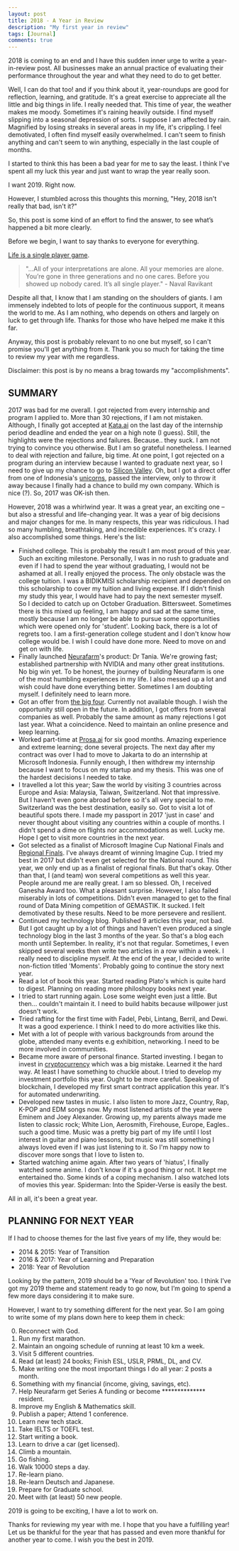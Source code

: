 ```yaml
---
layout: post
title: 2018 - A Year in Review
description: "My first year in review"
tags: [Journal]
comments: true
---
```


2018 is coming to an end and I have this sudden inner urge to write a year-in-review post. All businesses make an annual practice of evaluating their performance throughout the year and what they need to do to get better.

Well, I can do that too! and if you think about it, year-roundups are good for reflection, learning, and gratitude. It's a great exercise to appreciate all the little and big things in life. I really needed that. This time of year, the weather makes me moody. Sometimes it's raining heavily outside. I find myself slipping into a seasonal depression of sorts. I suppose I am affected by rain. Magnified by losing streaks in several areas in my life, it's crippling. I feel demotivated, I often find myself easily overwhelmed. I can't seem to finish anything and can't seem to win anything, especially in the last couple of months. 

I started to think this has been a bad year for me to say the least. I think I've spent all my luck this year and just want to wrap the year really soon. 

I want 2019. Right now.

However, I stumbled across this thoughts this morning, "Hey, 2018 isn't really that bad, isn't it?"

So, this post is some kind of an effort to find the answer, to see what’s happened a bit more clearly.

Before we begin, I want to say thanks to everyone for everything.

[Life is a single player game](http://thehappyphilosopher.com/single-player-game/).

> "...All of your interpretations are alone. All your memories are alone. You’re gone in three generations and no one cares. Before you showed up nobody cared. It’s all single player." - Naval Ravikant

Despite all that, I know that I am standing on the shoulders of giants. I am immensely indebted to lots of people for the continuous support, it means the world to me. As I am nothing, who depends on others and largely on luck to get through life. Thanks for those who have helped me make it this far.

Anyway, this post is probably relevant to no one but myself, so I can't promise you'll get anything from it. Thank you so much for taking the time to review my year with me regardless. 

Disclaimer: this post is by no means a brag towards my "accomplishments".

## SUMMARY

2017 was bad for me overall. I got rejected from every internship and program I applied to. More than 30 rejections, if I am not mistaken. Although, I finally got accepted at [Kata.ai](https://kata.ai/) on the last day of the internship period deadline and ended the year on a high note (I guess). Still, the highlights were the rejections and failures. Because.. they suck. I am not trying to convince you otherwise. But I am so grateful nonetheless. I learned to deal with rejection and failure, big time. At one point, I got rejected on a program during an interview because I wanted to graduate next year, so I need to give up my chance to go to [Silicon Valley](https://en.wikipedia.org/wiki/Silicon_Valley). Oh, but I got a direct offer from one of Indonesia's [unicorns](https://www.investopedia.com/terms/u/unicorn.asp), passed the interview, only to throw it away because I finally had a chance to build my own company. Which is nice (?). So, 2017 was OK-ish then.

However, 2018 was a whirlwind year. It was a great year, an exciting one – but also a stressful and life-changing year. It was a year of big decisions and major changes for me. In many respects, this year was ridiculous. I had so many humbling, breathtaking, and incredible experiences. It's crazy. I also accomplished some things. Here's the list:

- Finished college. This is probably the result I am most proud of this year. Such an exciting milestone. Personally, I was in no rush to graduate and even if I had to spend the year without graduating, I would not be ashamed at all. I really enjoyed the process. The only obstacle was the college tuition. I was a BIDIKMISI scholarship recipient and depended on this scholarship to cover my tuition and living expense. If I didn't finish my study this year, I would have had to pay the next semester myself. So I decided to catch up on October Graduation. Bittersweet. Sometimes there is this mixed up feeling, I am happy and sad at the same time, mostly because I am no longer be able to pursue some opportunities which were opened only for 'student'. Looking back, there is a lot of regrets too. I am a first-generation college student and I don't know how college would be. I wish I could have done more. Need to move on and get on with life.
- Finally launched [Neurafarm](http://neurafarm.io/)'s product: Dr Tania. We're growing fast; established partnership with NVIDIA and many other great institutions. No big win yet. To be honest, the journey of building Neurafarm is one of the most humbling experiences in my life. I also messed up a lot and wish could have done everything better. Sometimes I am doubting myself. I definitely need to learn more.
- Got an offer from [the big four](https://en.wikipedia.org/wiki/Big_Four_tech_companies). Currently not available though. I wish the opportunity still open in the future. In addition, I got offers from several companies as well. Probably the same amount as many rejections I got last year. What a coincidence.  Need to maintain an online presence and keep learning.
- Worked part-time at [Prosa.ai](https://prosa.ai/) for six good months. Amazing experience and extreme learning; done several projects. The next day after my contract was over I had to move to Jakarta to do an internship at Microsoft Indonesia. Funnily enough, I then withdrew my internship because I want to focus on my startup and my thesis. This was one of the hardest decisions I needed to take.
- I travelled a lot this year; Saw the world by visiting 3 countries across Europe and Asia: Malaysia, Taiwan, Switzerland. Not that impressive. But I haven't even gone abroad before so it's all very special to me. Switzerland was the best destination, easily so. Got to visit a lot of beautiful spots there. I made my passport in 2017 'just in case' and never thought about visiting any countries within a couple of months. I didn't spend a dime on flights nor accommodations as well. Lucky me. Hope I get to visit more countries in the next year. 
- Got selected as a finalist of Microsoft Imagine Cup National Finals and [Regional Finals](https://news.microsoft.com/apac/2018/04/02/meet-the-imagine-cup-2018-asia-pacific-regional-finalists/). I've always dreamt of winning Imagine Cup. I tried my best in 2017 but didn't even get selected for the National round. This year, we only end up as a finalist of regional finals. But that's okay. Other than that, I (and team) won several competitions as well this year. People around me are really great. I am so blessed. Oh, I received Ganesha Award too. What a pleasant surprise. However, I also failed miserably in lots of competitions. Didn't even managed to get to the final round of Data Mining competition of GEMASTIK. It sucked. I felt demotivated by these results. Need to be more persevere and resilient. 
- Continued my technology blog. Published 9 articles this year, not bad. But I got caught up by a lot of things and haven't even produced a single technology blog in the last 3 months of the year. So that's a blog each month until September. In reality, it's not that regular. Sometimes, I even skipped several weeks then write two articles in a row within a week.  I really need to discipline myself. At the end of the year, I decided to write non-fiction titled 'Moments'.  Probably going to continue the story next year. 
- Read a lot of book this year. Started reading Plato's which is quite hard to digest. Planning on reading more philoshopy books next year. 
- I tried to start running again. Lose some weight even just a little. But then... couldn't maintain it. I need to build habits because willpower just doesn't work.
- Tried rafting for the first time with Fadel, Pebi, Lintang, Berril, and Dewi. It was a good experience. I think I need to do more activities like this.
- Met with a lot of people with various backgrounds from around the globe, attended many events e.g exhibition, networking. I need to be more involved in communities. 
- Became more aware of personal finance. Started investing. I began to invest in [cryptocurrency](https://en.wikipedia.org/wiki/Cryptocurrency) which was a big mistake. Learned it the hard way. At least I have something to chuckle about. I tried to develop my investment portfolio this year. Ought to be more careful. Speaking of blockchain, I developed my first smart contract application this year. It's for automated underwriting.
- Developed new tastes in music. I also listen to more Jazz, Country, Rap, K-POP and EDM songs now. My most listened artists of the year were Eminem and Joey Alexander. Growing up, my parents always made me listen to classic rock;  White Lion, Aerosmith, Firehouse, Europe, Eagles.. such a good time. Music was a pretty big part of my life until I lost interest in guitar and piano lessons, but music was still something I always loved even if I was just listening to it. So I'm happy now to discover more songs that I love to listen to.
- Started watching anime again. After two years of 'hiatus', I finally watched some anime. I don't know if it's a good thing or not. It kept me entertained tho. Some kinds of a coping mechanism. I also watched lots of movies this year. Spiderman: Into the Spider-Verse is easily the best.

All in all, it's been a great year.

## PLANNING FOR NEXT YEAR

If I had to choose themes for the last five years of my life, they would be:
- 2014 & 2015: Year of Transition
- 2016 & 2017: Year of Learning and Preparation
- 2018: Year of Revolution

Looking by the pattern, 2019 should be a 'Year of Revolution' too. I think I’ve got my 2019 theme and statement ready to go now, but I’m going to spend a few more days considering it to make sure. 

However, I want to try something different for the next year. So I am going to write some of my plans down here to keep them in check:

0. Reconnect with God.
1. Run my first marathon.
2. Maintain an ongoing schedule of running at least 10 km a week.
3. Visit 5 different countries.
4. Read (at least) 24 books; Finish ESL, USLR, PRML, DL, and CV.
5. Make writing one the most important things I do all year: 2 posts a month.
6. Something with my financial (income, giving, savings, etc).
7. Help Neurafarm get Series A funding or become ************** resident.
8. Improve my English & Mathematics skill.
9. Publish a paper; Attend 1 conference.
10. Learn new tech stack.
11. Take IELTS or TOEFL test.
12. Start writing a book.
13. Learn to drive a car (get licensed).
14. Climb a mountain.
15. Go fishing.
16. Walk 10000 steps a day.
17. Re-learn piano.
18. Re-learn Deutsch and Japanese.
19. Prepare for Graduate school.
20. Meet with (at least) 50 new people.

2019 is going to be exciting, I have a lot to work on.

Thanks for reviewing my year with me. I hope that you have a fulfilling year! Let us be thankful for the year that has passed and even more thankful for another year to come. I wish you the best in 2019.